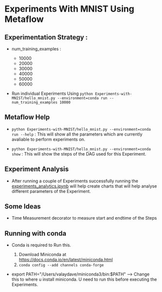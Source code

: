 # Experiments With MNIST Using Metaflow

## Experimentation Strategy :

- num_training_examples : 
    - 10000
    - 20000
    - 30000
    - 40000
    - 50000
    - 60000

- Run individual Experiments Using ``python Experiments-with-MNIST/hello_mnist.py --environment=conda run --num_training_examples 10000``

## Metaflow Help 

-  ``python Experiments-with-MNIST/hello_mnist.py --environment=conda run --help`` : This will show all the parameters which are currently avaliable to perform experiments on. 

-  ``python Experiments-with-MNIST/hello_mnist.py --environment=conda show`` : This will show the steps of the DAG used for this Experiment. 

## Experiment Analysis

- After running a couple of Experiments successfully running the [experiments_analytics.ipynb](experiments_analytics.ipynb) will help create charts that will help analyse different parameters of the Experiment. 

## Some Ideas 

- Time Measurement decorator to measure start and endtime of the Steps

## Running with conda 

- Conda is required to Run this. 
    1. Download Miniconda at https://docs.conda.io/en/latest/miniconda.html
    2. ```conda config --add channels conda-forge```

- export PATH="/Users/valaydave/miniconda3/bin:$PATH" --> Change this to where u install miniconda. U need to run this before executing the Experiments. 
